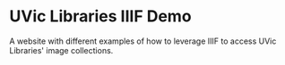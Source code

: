 # UVic Libraries IIIF Demo
A website with different examples of how to leverage IIIF to access UVic Libraries' image collections.
